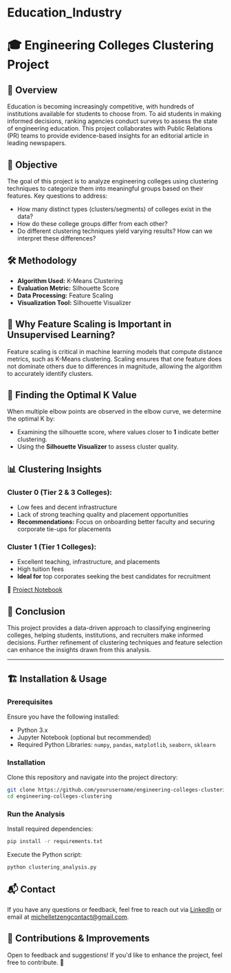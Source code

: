 # Education_Industry
# 🎓 Engineering Colleges Clustering Project

## 📌 Overview
Education is becoming increasingly competitive, with hundreds of institutions available for students to choose from. To aid students in making informed decisions, ranking agencies conduct surveys to assess the state of engineering education. This project collaborates with Public Relations (PR) teams to provide evidence-based insights for an editorial article in leading newspapers.

## 🎯 Objective
The goal of this project is to analyze engineering colleges using clustering techniques to categorize them into meaningful groups based on their features. Key questions to address:

- How many distinct types (clusters/segments) of colleges exist in the data?
- How do these college groups differ from each other?
- Do different clustering techniques yield varying results? How can we interpret these differences?

## 🛠️ Methodology
- **Algorithm Used:** K-Means Clustering
- **Evaluation Metric:** Silhouette Score
- **Data Processing:** Feature Scaling
- **Visualization Tool:** Silhouette Visualizer

## 📌 Why Feature Scaling is Important in Unsupervised Learning?
Feature scaling is critical in machine learning models that compute distance metrics, such as K-Means clustering. Scaling ensures that one feature does not dominate others due to differences in magnitude, allowing the algorithm to accurately identify clusters.

## 🔎 Finding the Optimal K Value
When multiple elbow points are observed in the elbow curve, we determine the optimal K by:
- Examining the silhouette score, where values closer to **1** indicate better clustering.
- Using the **Silhouette Visualizer** to assess cluster quality.

## 📊 Clustering Insights
### **Cluster 0** (Tier 2 & 3 Colleges):
- Low fees and decent infrastructure
- Lack of strong teaching quality and placement opportunities
- **Recommendations:** Focus on onboarding better faculty and securing corporate tie-ups for placements

### **Cluster 1** (Tier 1 Colleges):
- Excellent teaching, infrastructure, and placements
- High tuition fees
- **Ideal for** top corporates seeking the best candidates for recruitment

📂 [Project Notebook](https://github.com/MichelleT-Portfolio/Education_Industry/blob/main/EngineeringCollege_StudentClustering.ipynb)

## 🔮 Conclusion
This project provides a data-driven approach to classifying engineering colleges, helping students, institutions, and recruiters make informed decisions. Further refinement of clustering techniques and feature selection can enhance the insights drawn from this analysis.

---
## 🏗️ Installation & Usage
### Prerequisites
Ensure you have the following installed:
- Python 3.x
- Jupyter Notebook (optional but recommended)
- Required Python Libraries: `numpy`, `pandas`, `matplotlib`, `seaborn`, `sklearn`

### Installation
Clone this repository and navigate into the project directory:
```bash
git clone https://github.com/yourusername/engineering-colleges-clustering.git
cd engineering-colleges-clustering
```

### Run the Analysis
Install required dependencies:
```bash
pip install -r requirements.txt
```
Execute the Python script:
```bash
python clustering_analysis.py
```
## 📬 Contact
If you have any questions or feedback, feel free to reach out via [LinkedIn](http://www.linkedin.com/in/michelle-tzeng-336a441a6) or email at michelletzengcontact@gmail.com.

## 🤝 Contributions & Improvements
Open to feedback and suggestions! If you'd like to enhance the project, feel free to contribute. 🚀

